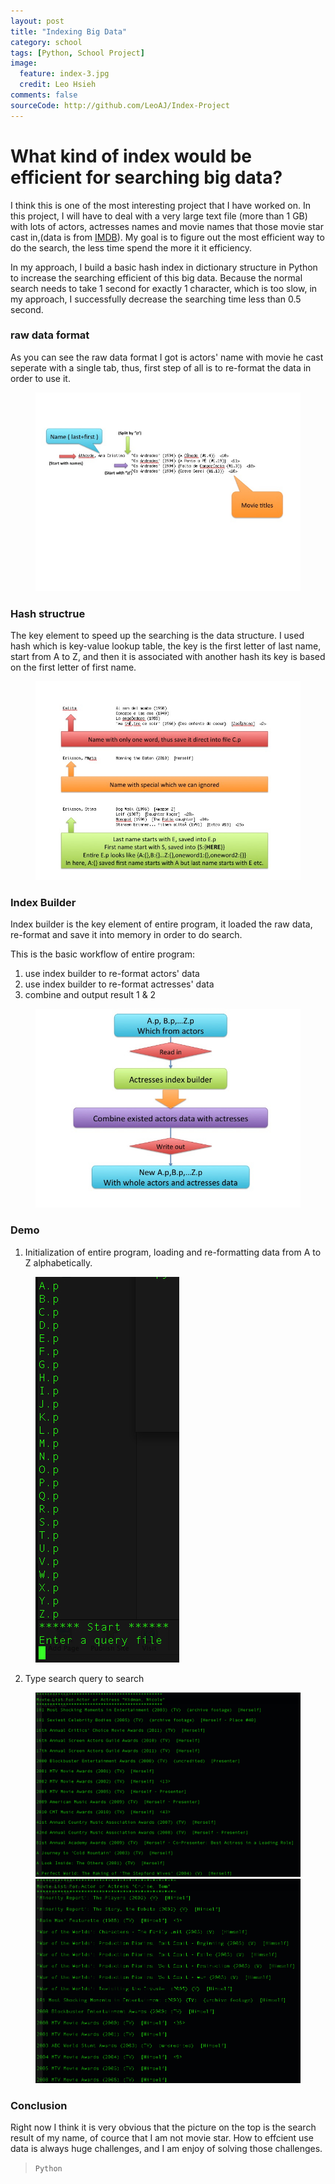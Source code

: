 ```yaml
---
layout: post
title: "Indexing Big Data"
category: school
tags: [Python, School Project]
image:
  feature: index-3.jpg
  credit: Leo Hsieh
comments: false
sourceCode: http://github.com/LeoAJ/Index-Project
---
```


# What kind of index would be efficient for searching big data?

I think this is one of the most interesting project that I have worked on. In this project, I will have to deal with a very large text file (more than 1 GB) with lots of actors, actresses names and movie names  that those movie star cast in,(data is from [IMDB](http://www.imdb.com/)). My goal is to figure out the most efficient way to do the search, the less time spend the more it it efficiency.

In my approach, I build a basic hash index in dictionary structure in Python to increase the searching efficient of this big data. Because the normal search needs to take 1 second for exactly 1 character, which is too slow, in my approach, I successfully decrease the searching time less than 0.5 second.

### raw data format

As you can see the raw data format I got is actors' name with movie he cast seperate with a single tab, thus, first step of all is to re-format the data in order to use it.

<figure>
  <a href="/images/index-5.jpg"><img class="borderFrame" src="/images/index-5.jpg"></a>
</figure>

### Hash structrue

The key element to speed up the searching is the data structure. I used hash which is key-value lookup table, the key is the first letter of last name, start from A to Z, and then it is associated with another hash its key is based on the first letter of first name.

<figure>
  <a href="/images/index-6.jpg"><img class="borderFrame" src="/images/index-6.jpg"></a>
</figure>

### Index Builder

Index builder is the key element of entire program, it loaded the raw data, re-format and save it into memory in order to do search.

This is the basic workflow of entire program:

1. use index builder to re-format actors' data
2. use index builder to re-format actresses' data
3. combine and output result 1 & 2

<figure>
  <a href="/images/index-7.jpg"><img class="borderFrame" src="/images/index-7.jpg"></a>
</figure>

### Demo

1. Initialization of entire program, loading and re-formatting data from A to Z alphabetically.

<figure>
  <a href="/images/index-1.jpg"><img src="/images/index-1.jpg"></a>
</figure>

2. Type search query to search

<figure class="half">
  <a href="/images/index-2.jpg"><img src="/images/index-2.jpg"></a>
  <a href="/images/index-4.jpg"><img src="/images/index-4.jpg"></a>
</figure>

### Conclusion

Right now I think it is very obvious that the picture on the top is the search result of my name, of cource that I am not movie star. How to effcient use data is always huge challenges, and I am enjoy of solving those challenges.

> `Python`